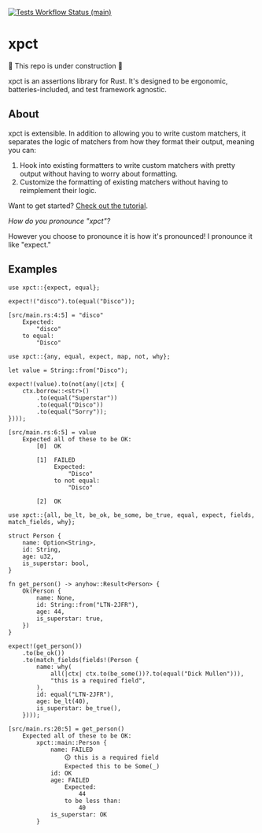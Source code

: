 [![Tests Workflow Status (main)](https://img.shields.io/github/actions/workflow/status/lostatc/xpct/test.yaml?branch=main&label=Tests&style=for-the-badge&logo=github)](https://github.com/lostatc/xpct/actions/workflows/test.yaml)

# xpct

🚧 This repo is under construction 🚧

xpct is an assertions library for Rust. It's designed to be ergonomic,
batteries-included, and test framework agnostic.

## About

xpct is extensible. In addition to allowing you to write custom matchers, it
separates the logic of matchers from how they format their output, meaning you
can:

1. Hook into existing formatters to write custom matchers with pretty output
   without having to worry about formatting.
2. Customize the formatting of existing matchers without having to reimplement
   their logic.

Want to get started? [Check out the
tutorial](https://docs.rs/xpct/latest/xpct/docs/tutorial/index.html).

*How do you pronounce "xpct"?*

However you choose to pronounce it is how it's pronounced! I pronounce it like
"expect."

## Examples

```rust,should_panic
use xpct::{expect, equal};

expect!("disco").to(equal("Disco"));
```

```text
[src/main.rs:4:5] = "disco"
    Expected:
        "disco"
    to equal:
        "Disco"
```

```rust,should_panic
use xpct::{any, equal, expect, map, not, why};

let value = String::from("Disco");

expect!(value).to(not(any(|ctx| {
    ctx.borrow::<str>()
        .to(equal("Superstar"))
        .to(equal("Disco"))
        .to(equal("Sorry"));
})));
```

```text
[src/main.rs:6:5] = value
    Expected all of these to be OK:
        [0]  OK
        
        [1]  FAILED
             Expected:
                 "Disco"
             to not equal:
                 "Disco"

        [2]  OK
```

```rust,should_panic
use xpct::{all, be_lt, be_ok, be_some, be_true, equal, expect, fields, match_fields, why};

struct Person {
    name: Option<String>,
    id: String,
    age: u32,
    is_superstar: bool,
}

fn get_person() -> anyhow::Result<Person> {
    Ok(Person {
        name: None,
        id: String::from("LTN-2JFR"),
        age: 44,
        is_superstar: true,
    })
}

expect!(get_person())
    .to(be_ok())
    .to(match_fields(fields!(Person {
        name: why(
            all(|ctx| ctx.to(be_some())?.to(equal("Dick Mullen"))),
            "this is a required field",
        ),
        id: equal("LTN-2JFR"),
        age: be_lt(40),
        is_superstar: be_true(),
    })));
```

```text
[src/main.rs:20:5] = get_person()
    Expected all of these to be OK:
        xpct::main::Person {
            name: FAILED
                🛈 this is a required field
                Expected this to be Some(_)
            id: OK
            age: FAILED
                Expected:
                    44
                to be less than:
                    40
            is_superstar: OK
        }
```
